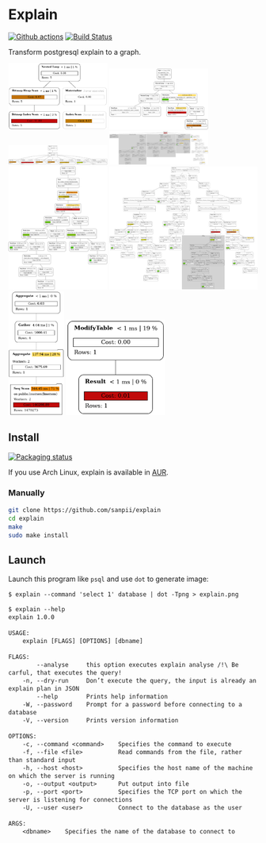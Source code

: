 # Explain

[![Github actions](https://github.com/sanpii/explain/workflows/.github/workflows/ci.yml/badge.svg)](https://github.com/sanpii/explain/actions?query=workflow%3A.github%2Fworkflows%2Fci.yml)
[![Build Status](https://gitlab.com/sanpi/explain/badges/main/pipeline.svg)](https://gitlab.com/sanpi/explain/commits/main)

Transform postgresql explain to a graph.

[<img title="Explain plan 1" src="https://raw.githubusercontent.com/sanpii/explain/main/examples/plan_1.png" width="200px" />](https://raw.githubusercontent.com/sanpii/explain/main/examples/plan_1.png)
[<img title="Explain plan 2" src="https://raw.githubusercontent.com/sanpii/explain/main/examples/plan_2.png" width="200px" />](https://raw.githubusercontent.com/sanpii/explain/main/examples/plan_2.png)
[<img title="Explain plan 3" src="https://raw.githubusercontent.com/sanpii/explain/main/examples/plan_3.png" width="200px" />](https://raw.githubusercontent.com/sanpii/explain/main/examples/plan_3.png)
[<img title="Explain plan 4" src="https://raw.githubusercontent.com/sanpii/explain/main/examples/plan_4.png" width="200px" />](https://raw.githubusercontent.com/sanpii/explain/main/examples/plan_4.png)
[<img title="Explain plan 5" src="https://raw.githubusercontent.com/sanpii/explain/main/examples/plan_5.png" width="200px" />](https://raw.githubusercontent.com/sanpii/explain/main/examples/plan_5.png)
[<img title="Explain plan large" src="https://raw.githubusercontent.com/sanpii/explain/main/examples/plan_large.png" width="300px" />](https://raw.githubusercontent.com/sanpii/explain/main/examples/plan_large.png)
[<img title="Explain plan parallel" src="https://raw.githubusercontent.com/sanpii/explain/main/examples/plan_parallel.png" height="250px" />](https://raw.githubusercontent.com/sanpii/explain/main/examples/plan_parallel.png)
[<img title="Explain plan trigger" src="https://raw.githubusercontent.com/sanpii/explain/main/examples/plan_trigger.png" width="200px" />](https://raw.githubusercontent.com/sanpii/explain/main/examples/plan_trigger.png)

## Install

[![Packaging status](https://repology.org/badge/vertical-allrepos/explain.svg)](https://repology.org/project/explain/versions)

If you use Arch Linux, explain is available in
[AUR](https://aur.archlinux.org/packages/explain/).

### Manually

```bash
git clone https://github.com/sanpii/explain
cd explain
make
sudo make install
```

## Launch

Launch this program like `psql` and use `dot` to generate image:

```
$ explain --command 'select 1' database | dot -Tpng > explain.png
```

```
$ explain --help
explain 1.0.0

USAGE:
    explain [FLAGS] [OPTIONS] [dbname]

FLAGS:
        --analyse     this option executes explain analyse /!\ Be carful, that executes the query!
    -n, --dry-run     Don’t execute the query, the input is already an explain plan in JSON
        --help        Prints help information
    -W, --password    Prompt for a password before connecting to a database
    -V, --version     Prints version information

OPTIONS:
    -c, --command <command>    Specifies the command to execute
    -f, --file <file>          Read commands from the file, rather than standard input
    -h, --host <host>          Specifies the host name of the machine on which the server is running
    -o, --output <output>      Put output into file
    -p, --port <port>          Specifies the TCP port on which the server is listening for connections
    -U, --user <user>          Connect to the database as the user

ARGS:
    <dbname>    Specifies the name of the database to connect to
```
